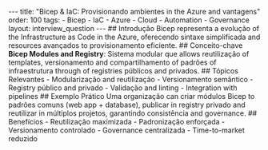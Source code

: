 --- title: "Bicep & IaC: Provisionando ambientes in the Azure and vantagens" order: 100 tags: - Bicep - IaC - Azure - Cloud - Automation - Governance layout: interview_question --- ## Introdução Bicep representa a evolução of the Infrastructure as Code in the Azure, oferecendo sintaxe simplificada and resources avançados to provisionamento eficiente. ## Conceito-chave **Bicep Modules and Registry**: Sistema modular que allows reutilização of templates, versionamento and compartilhamento of padrões of infraestrutura through of registries públicos and privados. ## Tópicos Relevantes - Modularização and reutilização - Versionamento semântico - Registry público and privado - Validação and linting - Integration with pipelines ## Exemplo Prático Uma organização can criar módulos Bicep to padrões comuns (web app + database), publicar in registry privado and reutilizar in múltiplos projetos, garantindo consistência and governance. ## Benefícios - Reutilização maximizada - Padronização enforçada - Versionamento controlado - Governance centralizada - Time-to-market reduzido